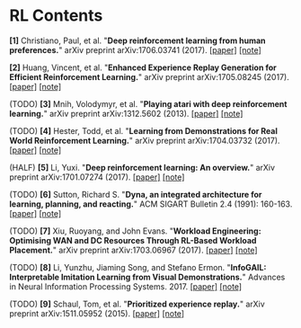 # RL Contents

**[1]** Christiano, Paul, et al. "**Deep reinforcement learning from human preferences.**" arXiv preprint arXiv:1706.03741 (2017). [[paper]](https://arxiv.org/abs/1706.03741) [[note]](https://github.com/txzhao/Paper-Notes/blob/master/RL/human_preferences.md)

**[2]** Huang, Vincent, et al. "**Enhanced Experience Replay Generation for Efficient Reinforcement Learning.**" arXiv preprint arXiv:1705.08245 (2017). [[paper]](https://arxiv.org/abs/1705.08245) [[note]](https://github.com/txzhao/Paper-Notes/blob/master/RL/EGAN.md)

(TODO) **[3]** Mnih, Volodymyr, et al. "**Playing atari with deep reinforcement learning.**" arXiv preprint arXiv:1312.5602 (2013). [[paper]](https://arxiv.org/abs/1312.5602) [[note]](https://github.com/txzhao/Paper-Notes/blob/master/RL/DQN.md)

(TODO) **[4]** Hester, Todd, et al. "**Learning from Demonstrations for Real World Reinforcement Learning.**" arXiv preprint arXiv:1704.03732 (2017). [[paper]](https://arxiv.org/abs/1704.03732) [[note]](https://github.com/txzhao/Paper-Notes/blob/master/RL/DQfD.md)

(HALF) **[5]** Li, Yuxi. "**Deep reinforcement learning: An overview.**" arXiv preprint arXiv:1701.07274 (2017). [[paper]](https://arxiv.org/abs/1701.07274) [[note]](https://github.com/txzhao/Paper-Notes/blob/master/RL/drl_overview.md)

(TODO) **[6]** Sutton, Richard S. "**Dyna, an integrated architecture for learning, planning, and reacting.**" ACM SIGART Bulletin 2.4 (1991): 160-163. [[paper]](https://pdfs.semanticscholar.org/47b4/987a82c4380e2c27e52603b5aaabe7cea59f.pdf) [[note]](https://github.com/txzhao/Paper-Notes/blob/master/RL/dyna.md)

(TODO) **[7]** Xiu, Ruoyang, and John Evans. "**Workload Engineering: Optimising WAN and DC Resources Through RL-Based Workload Placement.**" arXiv preprint arXiv:1703.06967 (2017). [[paper]](https://arxiv.org/abs/1703.06967) [[note]](https://github.com/txzhao/Paper-Notes/blob/master/RL/rl_workload_placement.md)

(TODO) **[8]** Li, Yunzhu, Jiaming Song, and Stefano Ermon. "**InfoGAIL: Interpretable Imitation Learning from Visual Demonstrations.**" Advances in Neural Information Processing Systems. 2017. [[paper]](http://papers.nips.cc/paper/6971-infogail-interpretable-imitation-learning-from-visual-demonstrations) [[note]](https://github.com/txzhao/Paper-Notes/blob/master/RL/InfoGAIL.md)

(TODO) **[9]** Schaul, Tom, et al. "**Prioritized experience replay.**" arXiv preprint arXiv:1511.05952 (2015). [[paper]](https://arxiv.org/abs/1511.05952) [[note]](https://github.com/txzhao/Paper-Notes/blob/master/RL/PER.md)
